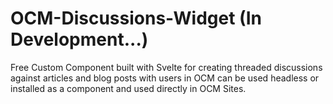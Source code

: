# OCM-Discussions-Widget (In Development...)

Free Custom Component built with Svelte for creating threaded discussions against articles and blog posts with users in OCM can be used headless or installed as a component and used directly in OCM Sites.
